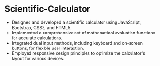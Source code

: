 # Scientific-Calculator

- Designed and developed a scientific calculator using JavaScript, Bootstrap, CSS3, and HTML5.
- Implemented a comprehensive set of mathematical evaluation functions for accurate calculations. 
- Integrated dual input methods, including keyboard and on-screen buttons, for flexible user interaction. 
- Employed responsive design principles to optimize the calculator's layout for various devices.
